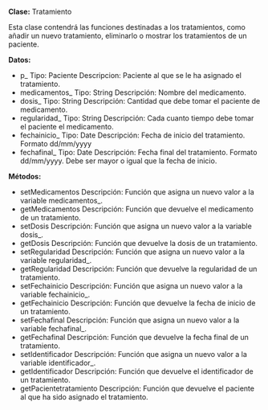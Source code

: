 **Clase:** Tratamiento

Esta clase contendrá las funciones destinadas a los tratamientos, como añadir un nuevo tratamiento, eliminarlo o mostrar los tratamientos de un paciente.

**Datos:**

- p_ Tipo: Paciente Descripcion: Paciente al que se le ha asignado el tratamiento.
- medicamentos_   Tipo: String  Descripción: Nombre del medicamento.
- dosis_         Tipo: String  Descripción: Cantidad que debe tomar el paciente de medicamento.
- regularidad_   Tipo: String  Descripción: Cada cuanto tiempo debe tomar el paciente el medicamento.
- fechainicio_   Tipo: Date Descripción: Fecha de inicio del tratamiento. Formato dd/mm/yyyy
- fechafinal_    Tipo: Date  Descripción: Fecha final del tratamiento. Formato dd/mm/yyyy. Debe ser mayor o igual que la fecha de inicio. 


**Métodos:**

+ setMedicamentos Descripción: Función que asigna un nuevo valor a la variable medicamentos_.
+ getMedicamentos Descripción: Función que devuelve el medicamento de un tratamiento.
+ setDosis Descripción: Función que asigna un nuevo valor a la variable dosis_.
+ getDosis Descripción: Función que devuelve la dosis de un tratamiento.
+ setRegularidad Descripción: Función que asigna un nuevo valor a la variable regularidad_.
+ getRegularidad Descripción: Función que devuelve la regularidad de un tratamiento.
+ setFechainicio Descripción: Función que asigna un nuevo valor a la variable fechainicio_.
+ getFechainicio Descripción: Función que devuelve la fecha de inicio de un tratamiento.
+ setFechafinal Descripción: Función que asigna un nuevo valor a la variable fechafinal_.
+ getFechafinal Descripción: Función que devuelve la fecha final de un tratamiento.
+ setIdentificador Descripción: Función que asigna un nuevo valor a la variable identificador_.
+ getIdentificador Descripción: Función que devuelve el identificador de un tratamiento.
+ getPacientetratamiento Descripción: Función que devuelve el paciente al que ha sido asignado el tratamiento.


